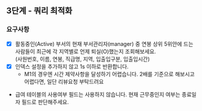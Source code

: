 ## 3단계 - 쿼리 최적화
### 요구사항
- [x] 활동중인(Active) 부서의 현재 부서관리자(manager) 중 연봉 상위 5위안에 드는 사람들이 최근에 각 지역별로 언제 퇴실(O)했는지 조회해보세요.   
(사원번호, 이름, 연봉, 직급명, 지역, 입출입구분, 입출입시간)
- [x] 인덱스 설정을 추가하지 않고 1s 이하로 반환합니다.
    - M1의 경우엔 시간 제약사항을 달성하기 어렵습니다. 2배를 기준으로 해보시고 어렵다면, 일단 리뷰요청 부탁드려요
- 급여 테이블의 사용여부 필드는 사용하지 않습니다. 현재 근무중인지 여부는 종료일자 필드로 판단해주세요.